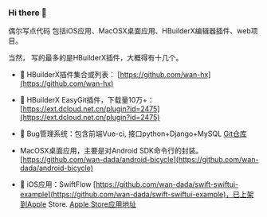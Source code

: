 ### Hi there 👋

<!--
**wan-dada/wan-dada** is a ✨ _special_ ✨ repository because its `README.md` (this file) appears on your GitHub profile.

Here are some ideas to get you started:

- 🔭 I’m currently working on ...
- 🌱 I’m currently learning ...
- 👯 I’m looking to collaborate on ...
- 🤔 I’m looking for help with ...
- 💬 Ask me about ...
- 📫 How to reach me: ...
- 😄 Pronouns: ...
- ⚡ Fun fact: ...
-->

偶尔写点代码 包括iOS应用、MacOSX桌面应用、HBuilderX编辑器插件、web项目。

当然， 写的最多的是HBuilderX插件，大概得有十几个。

- 🌱 HBuilderX插件集合或列表： [https://github.com/wan-hx](https://github.com/wan-hx)
- 🌱 HBuilderX EasyGit插件，下载量10万+： [https://ext.dcloud.net.cn/plugin?id=2475](https://ext.dcloud.net.cn/plugin?id=2475)
- 🌱 Bug管理系统：包含前端Vue-ci, 接口python+Django+MySQL [Git仓库](https://github.com/HereDesk)

- MacOSX桌面应用，主要是对Android SDK命令行的封装。[https://github.com/wan-dada/android-bicycle](https://github.com/wan-dada/android-bicycle)
-  iOS应用：SwiftFlow [https://github.com/wan-dada/swift-swiftui-example](https://github.com/wan-dada/swift-swiftui-example)，已上架到Apple Store. [Apple Store应用地址](https://apps.apple.com/cn/app/swiftflow/id1643821819)
